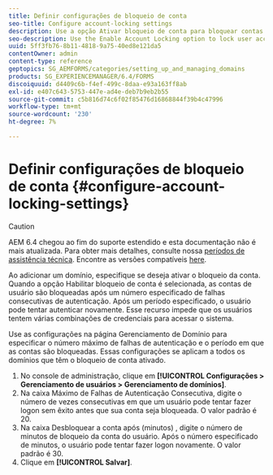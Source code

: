 ```yaml
---
title: Definir configurações de bloqueio de conta
seo-title: Configure account-locking settings
description: Use a opção Ativar bloqueio de conta para bloquear contas de usuário após um número especificado de falhas consecutivas de autenticação.
seo-description: Use the Enable Account Locking option to lock user accounts after a specified number of consecutive authentication failures.
uuid: 5ff3fb76-8b11-4818-9a75-40ed8e121da5
contentOwner: admin
content-type: reference
geptopics: SG_AEMFORMS/categories/setting_up_and_managing_domains
products: SG_EXPERIENCEMANAGER/6.4/FORMS
discoiquuid: d4409c6b-f4ef-499c-8daa-e93a163ff8ab
exl-id: e407c643-5753-447e-ad4e-deb7b9eb2b55
source-git-commit: c5b816d74c6f02f85476d16868844f39b4c47996
workflow-type: tm+mt
source-wordcount: '230'
ht-degree: 7%

---
```


# Definir configurações de bloqueio de conta {#configure-account-locking-settings}

>[!CAUTION]
>
>AEM 6.4 chegou ao fim do suporte estendido e esta documentação não é mais atualizada. Para obter mais detalhes, consulte nossa [períodos de assistência técnica](https://helpx.adobe.com/br/support/programs/eol-matrix.html). Encontre as versões compatíveis [here](https://experienceleague.adobe.com/docs/).

Ao adicionar um domínio, especifique se deseja ativar o bloqueio da conta. Quando a opção Habilitar bloqueio de conta é selecionada, as contas de usuário são bloqueadas após um número especificado de falhas consecutivas de autenticação. Após um período especificado, o usuário pode tentar autenticar novamente. Esse recurso impede que os usuários tentem várias combinações de credenciais para acessar o sistema.

Use as configurações na página Gerenciamento de Domínio para especificar o número máximo de falhas de autenticação e o período em que as contas são bloqueadas. Essas configurações se aplicam a todos os domínios que têm o bloqueio de conta ativado.

1. No console de administração, clique em **[!UICONTROL Configurações > Gerenciamento de usuários > Gerenciamento de domínios]**.
1. Na caixa Máximo de Falhas de Autenticação Consecutiva, digite o número de vezes consecutivas em que um usuário pode tentar fazer logon sem êxito antes que sua conta seja bloqueada. O valor padrão é 20.
1. Na caixa Desbloquear a conta após (minutos) , digite o número de minutos de bloqueio da conta do usuário. Após o número especificado de minutos, o usuário pode tentar fazer logon novamente. O valor padrão é 30.
1. Clique em **[!UICONTROL Salvar]**.
